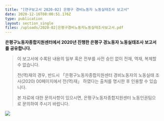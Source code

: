 ```yaml
---
title: "[연구보고서 2020-02] 은평구 경비노동자 노동실태조사 보고서"
date: 2020-12-16T08:00:51.176Z
type: publication
layout: section_single
files: /uploads/2020-02│은평구경비노동자노동실태조사보고서.pdf
---
```

**은평구노동자종합지원센터에서 2020년 진행한 은평구 경노동자 노동실태조사 보고서를 공유합니다.**

> 이 보고서에 수록된 내용의 일부 혹은 전부를 사전 승인 없이 전재, 역재, 복제할 수 없습니다. 
>
> 전(역)재의 경우, 반드시 「은평구노동자종합지원센터 경비노동자의 노동실태 조사(2020) 00페이지에서 전(역)재」 하였다는 출처를 명시한 후 인용할 수 있습니다.
>
> 본 자료에 대한 문의사항이 있으시면, 은평구노동자종합지원센터 노동인권팀으로 문의하여 주시기 바랍니다.

![ ](/uploads/cv2.jpg " ")